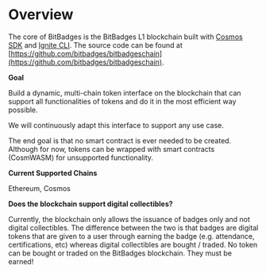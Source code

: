 # Overview

The core of BitBadges is the BitBadges L1 blockchain built with [Cosmos SDK](https://docs.cosmos.network/main) and [Ignite CLI](https://docs.ignite.com/). The source code can be found at [https://github.com/bitbadges/bitbadgeschain](https://github.com/bitbadges/bitbadgeschain).

**Goal**

Build a dynamic, multi-chain token interface on the blockchain that can support all functionalities of tokens and do it in the most efficient way possible.&#x20;

We will continuously adapt this interface to support any use case.

The end goal is that no smart contract is ever needed to be created. Although for now, tokens can be wrapped with smart contracts (CosmWASM) for unsupported functionality.

**Current Supported Chains**

Ethereum, Cosmos

**Does the blockchain support digital collectibles?**&#x20;

Currently, the blockchain only allows the issuance of badges only and not digital collectibles. The difference between the two is that badges are digital tokens that are given to a user through earning the badge (e.g. attendance, certifications, etc) whereas digital collectibles are bought / traded. No token can be bought or traded on the BitBadges blockchain. They must be earned!

